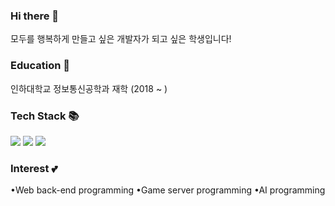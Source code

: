 ### Hi there 👋
모두를 행복하게 만들고 싶은 개발자가 되고 싶은 학생입니다!

### Education 🏫
인하대학교 정보통신공학과 재학 (2018 ~ ) 

### Tech Stack 📚
<img src="https://img.shields.io/badge/Python-3776AB?style=for-the-badge&logo=Python&logoColor=white"> <img src="https://img.shields.io/badge/C++-00599C?style=for-the-badge&logo=C++&logoColor=white"> <img src="https://img.shields.io/badge/C-A8B9CC?style=for-the-badge&logo=C&logoColor=white">

### Interest 💕
•Web back-end programming 
•Game server programming
•AI programming

<!--
**rabbit0711/rabbit0711** is a ✨ _special_ ✨ repository because its `README.md` (this file) appears on your GitHub profile.

Here are some ideas to get you started:

- 🔭 I’m currently working on ...
- 🌱 I’m currently learning ...
- 👯 I’m looking to collaborate on ...
- 🤔 I’m looking for help with ...
- 💬 Ask me about ...
- 📫 How to reach me: ...
- 😄 Pronouns: ...
- ⚡ Fun fact: ...
-->
